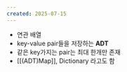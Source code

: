 ```yaml
---
created: 2025-07-15
---
```

- 연관 배열
- key-value pair들을 저장하는 **ADT**
- 같은 key가지는 pair는 최대 한개만 존재
- [[(ADT)Map]], Dictionary 라고도 함